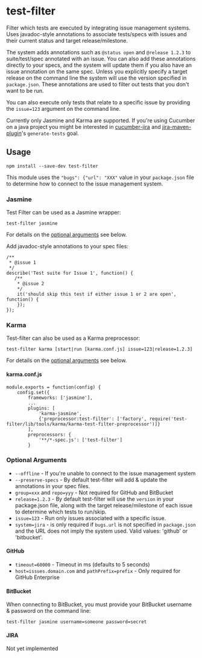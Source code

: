 # test-filter
Filter which tests are executed by integrating issue management systems.
Uses javadoc-style annotations to associate tests/specs with issues and their current status and target release/milestone.

The system adds annotations such as `@status open` and `@release 1.2.3` to suite/test/spec annotated with an issue.
You can also add these annotations directly to your specs, and the system will update them if you also have
an issue annotation on the same spec.  Unless you explicitly specify a target release on the command line
the system will use the version specified in `package.json`.  These annotations are used to filter out
tests that you don't want to be run.

You can also execute only tests that relate to a specific issue by providing the `issue=123` argument on the command line.

Currently only Jasmine and Karma are supported.  If you're using Cucumber on a java project you might
be interested in [cucumber-jira](https://github.com/nalbion/cucumber-jira) and
[jira-maven-plugin](https://github.com/nalbion/jira-maven-plugin/tree/feature/generate-cucumber-features#generate-tests)'s `generate-tests` goal.

## Usage

    npm install --save-dev test-filter

This module uses the `"bugs": {"url": "XXX"` value in your `package.json` file
to determine how to connect to the issue management system.

### Jasmine
Test Filter can be used as a Jasmine wrapper:

    test-filter jasmine

For details on the [optional arguments](#Optional%20Arguments) see below.

Add javadoc-style annotations to your spec files:

    /**
     * @issue 1
     */
    describe('Test suite for Issue 1', function() {
       /**
        * @issue 2
        */
        it('should skip this test if either issue 1 or 2 are open', function() {
        });
    });

### Karma
Test-filter can also be used as a Karma preprocessor:

    test-filter karma [start|run [karma.conf.js] issue=123|release=1.2.3]

For details on the [optional arguments](#Optional%20Arguments) see below.

#### karma.conf.js

    module.exports = function(config) {
        config.set({
            frameworks: ['jasmine'],
            ...
            plugins: [
                'karma-jasmine',
                {'preprocessor:test-filter': ['factory', require('test-filter/lib/tools/karma/karma-test-filter-preprocessor')]}
            ],
            preprocessors: {
                '**/*-spec.js': ['test-filter']
            }


### Optional Arguments

 - `--offline` - If you're unable to connect to the issue management system
 - `--preserve-specs` - By default test-filter will add & update the annotations in your spec files.
 - `group=xxx` and `repo=yyy` - Not required for GitHub and BitBucket
 - `release=1.2.3` - By default test-filter will use the `version` in your package.json file,
    along with the target release/milestone of each issue to determine which tests to run/skip.
 - `issue=123` - Run only issues associated with a specific issue.
 - `system=jira` - is only required if <code>bugs.url</code> is not specified in `package.json`
                 and the URL does not imply the system used.  Valid values: 'github' or 'bitbucket'.

#### GitHub

 - `timeout=60000` - Timeout in ms (defaults to 5 seconds)
 - `host=issues.domain.com` and `pathPrefix=prefix` - Only required for GitHub Enterprise

#### BitBucket
When connecting to BitBucket, you must provide your BitBucket username & password on the command line:

    test-filter jasmine username=someone password=secret

#### JIRA
Not yet implemented
